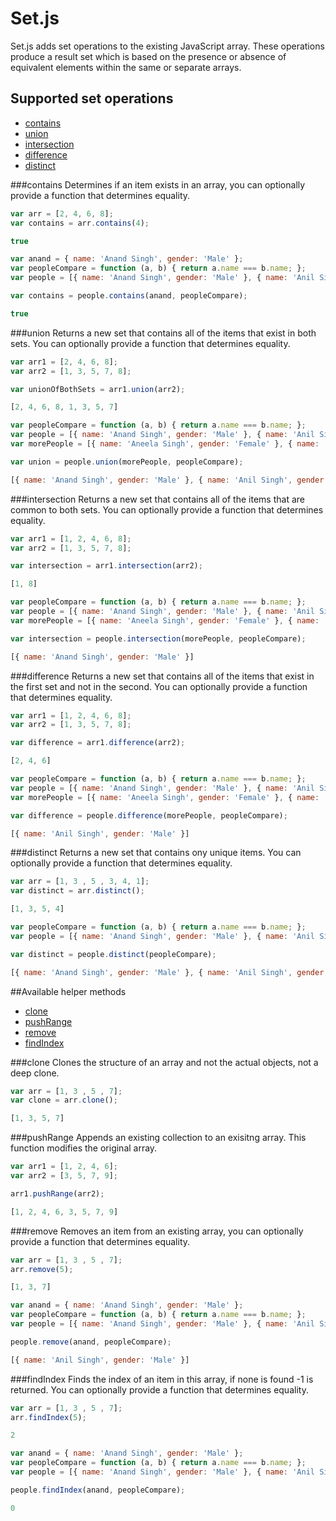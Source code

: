 # Set.js

Set.js adds set operations to the existing JavaScript array. These operations produce a result set which is based on the presence or absence of equivalent elements within the same or separate arrays.

## Supported set operations
* [contains](#contains)
* [union](#union)
* [intersection](#intersection)
* [difference](#difference)
* [distinct](#distinct)

###contains
Determines if an item exists in an array, you can optionally provide a function that determines equality.

```js
var arr = [2, 4, 6, 8];
var contains = arr.contains(4);

true
```

```js
var anand = { name: 'Anand Singh', gender: 'Male' };
var peopleCompare = function (a, b) { return a.name === b.name; };
var people = [{ name: 'Anand Singh', gender: 'Male' }, { name: 'Anil Singh', gender: 'Male' }];

var contains = people.contains(anand, peopleCompare);

true
```

###union
Returns a new set that contains all of the items that exist in both sets. You can optionally provide a function that determines equality.

```js
var arr1 = [2, 4, 6, 8];
var arr2 = [1, 3, 5, 7, 8];

var unionOfBothSets = arr1.union(arr2);

[2, 4, 6, 8, 1, 3, 5, 7]
```

```js
var peopleCompare = function (a, b) { return a.name === b.name; };
var people = [{ name: 'Anand Singh', gender: 'Male' }, { name: 'Anil Singh', gender: 'Male' }];
var morePeople = [{ name: 'Aneela Singh', gender: 'Female' }, { name: 'Anand Singh', gender: 'Male' }];

var union = people.union(morePeople, peopleCompare);

[{ name: 'Anand Singh', gender: 'Male' }, { name: 'Anil Singh', gender: 'Male' }, { name: 'Aneela Singh', gender: 'Female' }]
```
###intersection
Returns a new set that contains all of the items that are common to both sets. You can optionally provide a function that determines equality.

```js
var arr1 = [1, 2, 4, 6, 8];
var arr2 = [1, 3, 5, 7, 8];

var intersection = arr1.intersection(arr2);

[1, 8]
```

```js
var peopleCompare = function (a, b) { return a.name === b.name; };
var people = [{ name: 'Anand Singh', gender: 'Male' }, { name: 'Anil Singh', gender: 'Male' }];
var morePeople = [{ name: 'Aneela Singh', gender: 'Female' }, { name: 'Anand Singh', gender: 'Male' }];

var intersection = people.intersection(morePeople, peopleCompare);

[{ name: 'Anand Singh', gender: 'Male' }]
```
###difference
Returns a new set that contains all of the items that exist in the first set and not in the second. You can optionally provide a function that determines equality.

```js
var arr1 = [1, 2, 4, 6, 8];
var arr2 = [1, 3, 5, 7, 8];

var difference = arr1.difference(arr2);

[2, 4, 6]
```

```js
var peopleCompare = function (a, b) { return a.name === b.name; };
var people = [{ name: 'Anand Singh', gender: 'Male' }, { name: 'Anil Singh', gender: 'Male' }];
var morePeople = [{ name: 'Aneela Singh', gender: 'Female' }, { name: 'Anand Singh', gender: 'Male' }];

var difference = people.difference(morePeople, peopleCompare);

[{ name: 'Anil Singh', gender: 'Male' }]
```

###distinct
Returns a new set that contains ony unique items. You can optionally provide a function that determines equality.

```js
var arr = [1, 3 , 5 , 3, 4, 1];
var distinct = arr.distinct();

[1, 3, 5, 4]
```

```js
var peopleCompare = function (a, b) { return a.name === b.name; };
var people = [{ name: 'Anand Singh', gender: 'Male' }, { name: 'Anil Singh', gender: 'Male' }, { name: 'Aneela Singh', gender: 'Female' }, { name: 'Anand Singh', gender: 'Male' }];

var distinct = people.distinct(peopleCompare);

[{ name: 'Anand Singh', gender: 'Male' }, { name: 'Anil Singh', gender: 'Male' }, { name: 'Aneela Singh', gender: 'Female' }]
```

##Available helper methods
* [clone](#clone)
* [pushRange](#pushrange)
* [remove](#remove)
* [findIndex](#findindex)

###clone
Clones the structure of an array and not the actual objects, not a deep clone.

```js
var arr = [1, 3 , 5 , 7];
var clone = arr.clone();

[1, 3, 5, 7]
```

###pushRange
Appends an existing collection to an exisitng array. This function modifies the original array.

```js
var arr1 = [1, 2, 4, 6];
var arr2 = [3, 5, 7, 9];

arr1.pushRange(arr2);

[1, 2, 4, 6, 3, 5, 7, 9]
```

###remove
Removes an item from an existing array, you can optionally provide a function that determines equality.

```js
var arr = [1, 3 , 5 , 7];
arr.remove(5);

[1, 3, 7]
```

```js
var anand = { name: 'Anand Singh', gender: 'Male' };
var peopleCompare = function (a, b) { return a.name === b.name; };
var people = [{ name: 'Anand Singh', gender: 'Male' }, { name: 'Anil Singh', gender: 'Male' }];

people.remove(anand, peopleCompare); 

[{ name: 'Anil Singh', gender: 'Male' }]
```

###findIndex
Finds the index of an item in this array, if none is found -1 is returned. You can optionally provide a function that determines equality.

```js
var arr = [1, 3 , 5 , 7];
arr.findIndex(5);

2
```

```js
var anand = { name: 'Anand Singh', gender: 'Male' };
var peopleCompare = function (a, b) { return a.name === b.name; };
var people = [{ name: 'Anand Singh', gender: 'Male' }, { name: 'Anil Singh', gender: 'Male' }];

people.findIndex(anand, peopleCompare); 

0
```
